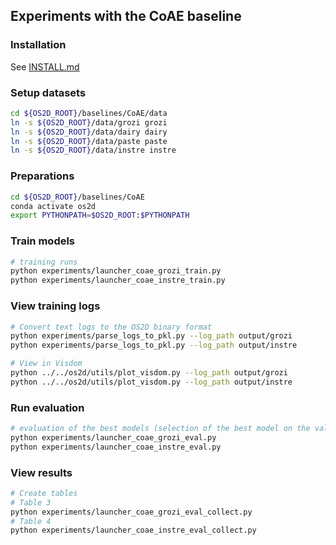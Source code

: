 ## Experiments with the CoAE baseline

### Installation
See [INSTALL.md](./INSTALL.md)

### Setup datasets
```bash
cd ${OS2D_ROOT}/baselines/CoAE/data
ln -s ${OS2D_ROOT}/data/grozi grozi
ln -s ${OS2D_ROOT}/data/dairy dairy
ln -s ${OS2D_ROOT}/data/paste paste
ln -s ${OS2D_ROOT}/data/instre instre
```

### Preparations
```bash
cd ${OS2D_ROOT}/baselines/CoAE
conda activate os2d
export PYTHONPATH=$OS2D_ROOT:$PYTHONPATH
```

### Train models
```bash
# training runs
python experiments/launcher_coae_grozi_train.py
python experiments/launcher_coae_instre_train.py
```

### View training logs
```bash
# Convert text logs to the OS2D binary format
python experiments/parse_logs_to_pkl.py --log_path output/grozi
python experiments/parse_logs_to_pkl.py --log_path output/instre

# View in Visdom
python ../../os2d/utils/plot_visdom.py --log_path output/grozi
python ../../os2d/utils/plot_visdom.py --log_path output/instre
```

### Run evaluation
```bash
# evaluation of the best models (selection of the best model on the validation set was done manually)
python experiments/launcher_coae_grozi_eval.py
python experiments/launcher_coae_instre_eval.py
```

### View results
```bash
# Create tables
# Table 3
python experiments/launcher_coae_grozi_eval_collect.py
# Table 4
python experiments/launcher_coae_instre_eval_collect.py
```

